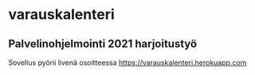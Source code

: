 # varauskalenteri
Palvelinohjelmointi 2021 harjoitustyö
-------

Sovellus pyörii livenä osoitteessa https://varauskalenteri.herokuapp.com
